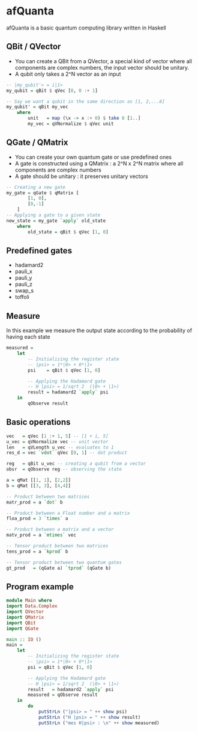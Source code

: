 # afQuanta
afQuanta is a basic quantum computing library written in Haskell

## QBit / QVector
* You can create a QBit from a QVector, a special kind of vector where all components are complex numbers, the input vector should be unitary.
* A qubit only takes a 2^N vector as an input

```Haskell
-- |my_qubit'> = i|1>
my_qubit = qBit $ qVec [0, 0 :+ 1]

-- Say we want a qubit in the same direction as [1, 2,...8]
my_qubit' = qBit my_vec
	where
		unit   = map (\x -> x :+ 0) $ take 8 [1..]
		my_vec = qVNormalize $ qVec unit
```

## QGate / QMatrix
* You can create your own quantum gate or use predefined ones
* A gate is constructed using a QMatrix : a 2^N x 2^N matrix where all components are complex numbers
* A gate should be unitary : it preserves unitary vectors

```Haskell
-- Creating a new gate
my_gate = qGate $ qMatrix [
		[1, 0],
		[0,-1]
	]
-- Applying a gate to a given state
new_state = my_gate `apply` old_state
	where 
		old_state = qBit $ qVec [1, 0]
```
## Predefined gates
* hadamard2
* pauli_x
* pauli_y
* pauli_z
* swap_s
* toffoli

## Measure
In this example we measure the output state according to the probability of having each state
```Haskell
measured =
	let
		-- Initializing the register state
		-- |psi> = 1*|0> + 0*|1>
		psi    = qBit $ qVec [1, 0]

		-- Applying the Hadamard gate
		-- H |psi> = 1/sqrt 2  (|0> + |1>)
		result = hadamard2 `apply` psi
	in
		qObserve result
```
## Basic operations
```Haskell
vec   = qVec [1 :+ 1, 5] -- [1 + i, 5]
u_vec = qVNormalize vec -- unit vector
len   = qVLength u_vec -- evaluates to 1
res_d = vec `vdot` qVec [0, 1] -- dot product

reg   = qBit u_vec -- creating a qubit from a vector
obsr  = qObserve reg -- observing the state

a = qMat [[1, 1], [2,2]]
b = qMat [[3, 3], [4,4]]

-- Product between two matrices
matr_prod = a `dot` b

-- Product between a Float number and a matrix
floa_prod = 3 `times` a

-- Product between a matrix and a vector
matv_prod = a `mtimes` vec

-- Tensor product between two matrices
tens_prod = a `kprod` b

-- Tensor product between two quantum gates
gt_prod   = (qGate a) `tprod` (qGate b)
```
## Program example
```Haskell
module Main where
import Data.Complex
import QVector
import QMatrix
import QBit
import QGate

main :: IO ()
main = 
	let
		-- Initializing the register state
		-- |psi> = 1*|0> + 0*|1>
		psi = qBit $ qVec [1, 0]

		-- Applying the Hadamard gate
		-- H |psi> = 1/sqrt 2  (|0> + |1>)
		result   = hadamard2 `apply` psi
		measured = qObserve result 
	in
		do
			putStrLn ("|psi> = " ++ show psi)
			putStrLn ("H |psi> = " ++ show result)
			putStrLn ("mes H|psi> : \n" ++ show measured)
```